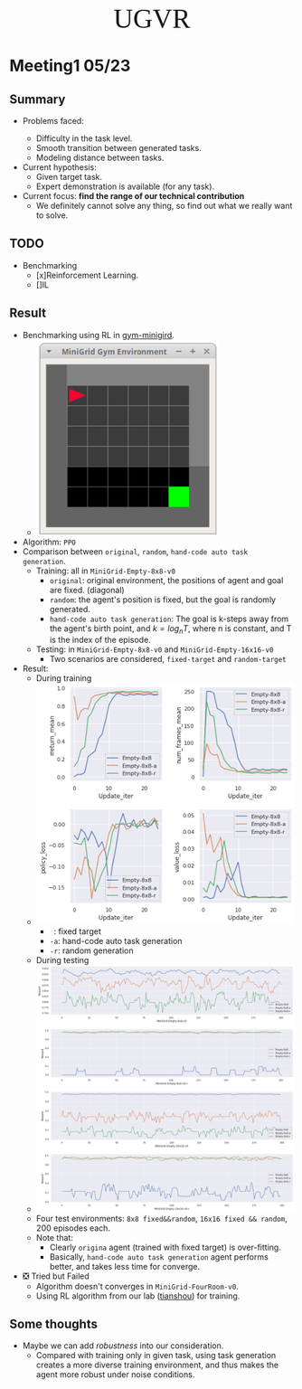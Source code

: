 <center><font face="Times New Roman" size="8">UGVR</font></center>

# Meeting1 05/23

## Summary

- Problems faced: <hard exploration> 
    - Difficulty in the task level.
    - Smooth transition between generated tasks.
    - Modeling distance between tasks.
- Current hypothesis:
    - Given target task.
    - Expert demonstration is available (for any task).
- Current focus: **find the range of our technical contribution**
    - We definitely cannot solve any thing, so find out what we really want to solve.

## TODO

- Benchmarking
    - [x]Reinforcement Learning.
    - []IL

## Result

- Benchmarking using RL in [gym-minigird](https://github.com/maximecb/gym-minigrid).
    - ![image-20200605004026519](./pic/pic.png)
- Algorithm: `PPO`
- Comparison between `original`, `random`, `hand-code auto task generation`.
    - Training: all in `MiniGrid-Empty-8x8-v0`
        - `original`: original environment, the positions of agent and goal are fixed. (diagonal)
        - `random`: the agent's position is fixed, but the goal is randomly generated.
        - `hand-code auto task generation`: The goal is k-steps away from the agent's birth point, and $k = log_nT$, where n is constant, and T is the index of the episode. 
    - Testing: in `MiniGrid-Empty-8x8-v0` and `MiniGrid-Empty-16x16-v0`
        - Two scenarios are considered, `fixed-target` and `random-target`
- Result:
    - During training
    - ![img](./pic/img.png)
        - ` `: fixed target
        - `-a`: hand-code auto task generation
        - `-r`: random generation
    - During testing
    - ![test](./pic/download.png)
    - Four test environments: `8x8 fixed&&random`, `16x16 fixed && random`, 200 episodes each.
    - Note that:
        - Clearly `origina` agent (trained with fixed target) is over-fitting.
        - Basically, `hand-code auto task generation` agent performs better, and takes less time for converge.
- :negative_squared_cross_mark: Tried but Failed
    - Algorithm doesn't converges in `MiniGrid-FourRoom-v0`.
    - Using RL algorithm from our lab ([tianshou](https://github.com/thu-ml/tianshou)) for training.

## Some thoughts

- Maybe we can add *robustness* into our consideration.
    - Compared with training only in given task, using task generation creates a more diverse training environment, and thus makes the agent more robust under noise conditions.

